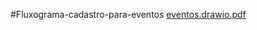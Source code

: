#Fluxograma-cadastro-para-eventos
[eventos.drawio.pdf](https://github.com/Kmeliansky/Repositorio---compartilhamento/files/7196619/eventos.drawio.pdf)
